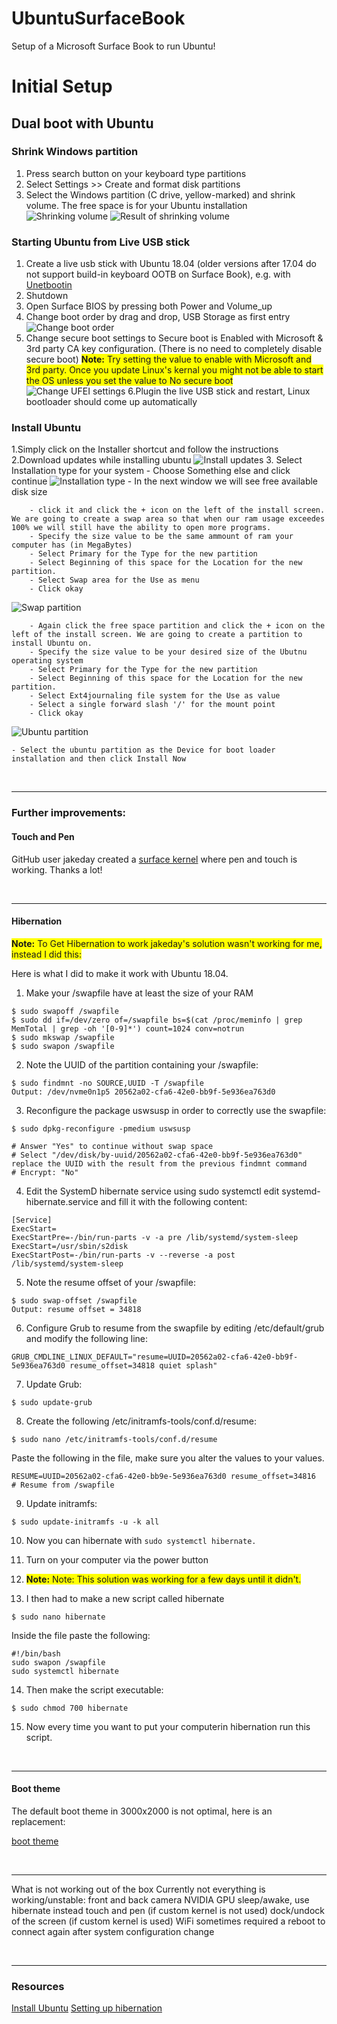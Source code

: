 # UbuntuSurfaceBook
Setup of a Microsoft Surface Book to run Ubuntu!


# Initial Setup

## Dual boot with Ubuntu
### Shrink Windows partition
1. Press search button on your keyboard type partitions
2. Select Settings >> Create and format disk partitions
3. Select the Windows partition (C drive, yellow-marked) and shrink volume. The free space is for your Ubuntu installation 
![Shrinking volume](Images/shrink.png)
![Result of shrinking volume](Images/shrink2.png)

### Starting Ubuntu from Live USB stick
1. Create a live usb stick with Ubuntu 18.04 (older versions after 17.04 do not support build-in keyboard OOTB on Surface Book), e.g. with [Unetbootin](https://unetbootin.github.io/)
2. Shutdown
3. Open Surface BIOS by pressing both Power and Volume_up
4. Change boot order by drag and drop, USB Storage as first entry 
![Change boot order](Images/bootorder.jpg)
5. Change secure boot settings to Secure boot is Enabled with Microsoft & 3rd party CA key configuration. (There is no need to completely disable secure boot) 
<span style="background-color:yellow"> **Note:** Try setting the value to enable with Microsoft and 3rd party. Once you update Linux's kernal you might not be able to start the OS unless you set the value to No secure boot</span>
![Change UFEI settings](Images/ufeisettings.jpg)
6.Plugin the live USB stick and restart, Linux bootloader should come up automatically

### Install Ubuntu
1.Simply click on the Installer shortcut and follow the instructions
2.Download updates while installing ubuntu 
![Install updates](Images/installubuntuupdates.jpg)
3. Select Installation type for your system
    - Choose Something else and click continue
    ![Installation type](Images/installubuntu.jpg)
    - In the next window we will see free available disk size
    
        - click it and click the + icon on the left of the install screen. We are going to create a swap area so that when our ram usage exceedes 100% we will still have the ability to open more programs. 
        - Specify the size value to be the same ammount of ram your computer has (in MegaBytes)
        - Select Primary for the Type for the new partition
        - Select Beginning of this space for the Location for the new partition. 
        - Select Swap area for the Use as menu
        - Click okay
![Swap partition](Images/swappartition.jpg)
    

        - Again click the free space partition and click the + icon on the left of the install screen. We are going to create a partition to install Ubuntu on.
        - Specify the size value to be your desired size of the Ubutnu operating system 
        - Select Primary for the Type for the new partition
        - Select Beginning of this space for the Location for the new partition. 
        - Select Ext4journaling file system for the Use as value
        - Select a single forward slash '/' for the mount point  
        - Click okay
![Ubuntu partition](Images/ubuntupartition.jpg)

    - Select the ubuntu partition as the Device for boot loader installation and then click Install Now

<br>
<hr>

### Further improvements:
#### Touch and Pen
GitHub user jakeday created a [surface kernel](https://github.com/jakeday/linux-surface) where pen and touch is working. Thanks a lot!

<br>
<hr>

#### Hibernation 
<span style="background-color:yellow"> **Note:** To Get Hibernation to work jakeday's solution wasn't working for me, instead I did this: </span>

Here is what I did to make it work with Ubuntu 18.04.

1. Make your /swapfile have at least the size of your RAM

```
$ sudo swapoff /swapfile
$ sudo dd if=/dev/zero of=/swapfile bs=$(cat /proc/meminfo | grep MemTotal | grep -oh '[0-9]*') count=1024 conv=notrun
$ sudo mkswap /swapfile
$ sudo swapon /swapfile
```

2. Note the UUID of the partition containing your /swapfile:

```
$ sudo findmnt -no SOURCE,UUID -T /swapfile
Output: /dev/nvme0n1p5 20562a02-cfa6-42e0-bb9f-5e936ea763d0
```

3. Reconfigure the package uswsusp in order to correctly use the swapfile:

```
$ sudo dpkg-reconfigure -pmedium uswsusp

# Answer "Yes" to continue without swap space
# Select "/dev/disk/by-uuid/20562a02-cfa6-42e0-bb9f-5e936ea763d0" replace the UUID with the result from the previous findmnt command
# Encrypt: "No"
```

4. Edit the SystemD hibernate service using sudo systemctl edit systemd-hibernate.service and fill it with the following content:

```
[Service]
ExecStart=
ExecStartPre=-/bin/run-parts -v -a pre /lib/systemd/system-sleep
ExecStart=/usr/sbin/s2disk
ExecStartPost=-/bin/run-parts -v --reverse -a post /lib/systemd/system-sleep
```

5. Note the resume offset of your /swapfile:
```
$ sudo swap-offset /swapfile
Output: resume offset = 34818
```

6. Configure Grub to resume from the swapfile by editing /etc/default/grub and modify the following line:

```
GRUB_CMDLINE_LINUX_DEFAULT="resume=UUID=20562a02-cfa6-42e0-bb9f-5e936ea763d0 resume_offset=34818 quiet splash"
```

7. Update Grub:
```
$ sudo update-grub
```

8. Create the following /etc/initramfs-tools/conf.d/resume:
```
$ sudo nano /etc/initramfs-tools/conf.d/resume
```
Paste the following in the file, make sure you alter the values to your values.
```
RESUME=UUID=20562a02-cfa6-42e0-bb9e-5e936ea763d0 resume_offset=34816
# Resume from /swapfile
```

9. Update initramfs:

```
$ sudo update-initramfs -u -k all
```

10. Now you can hibernate with ```sudo systemctl hibernate.```

11. Turn on your computer via the power button

12. <span style="background-color:yellow"> **Note:** Note: This solution was working for a few days until it didn't. </span>

13. I then had to make a new script called hibernate 
```
$ sudo nano hibernate
```
Inside the file paste the following:
```
#!/bin/bash
sudo swapon /swapfile
sudo systemctl hibernate
```
 
14. Then make the script executable:
```
$ sudo chmod 700 hibernate
```

15. Now every time you want to put your computerin hibernation run this script. 

<br>
<hr>

#### Boot theme
The default boot theme in 3000x2000 is not optimal, here is an replacement:

[boot theme](https://github.com/timobaehr/Surface-Boot-Themes)


<br>
<hr>

What is not working out of the box
Currently not everything is working/unstable:
front and back camera
NVIDIA GPU
sleep/awake, use hibernate instead
touch and pen (if custom kernel is not used)
dock/undock of the screen (if custom kernel is used)
WiFi sometimes required a reboot to connect again after system configuration change

<br>
<hr>

### Resources 
[Install Ubuntu](https://askubuntu.com/questions/741851/using-ubuntu-on-microsoft-surface-book)
[Setting up hibernation](https://askubuntu.com/questions/6769/hibernate-and-resume-from-a-swap-file)